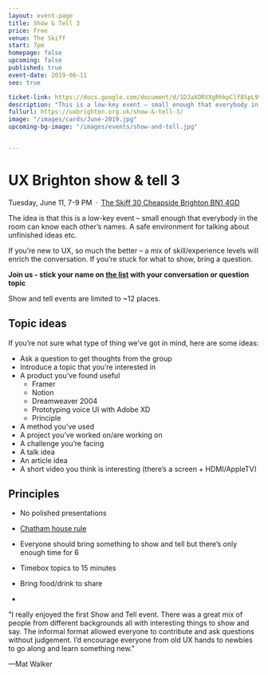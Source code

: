 ```yaml
---
layout: event-page
title: Show & Tell 3
price: Free
venue: The Skiff
start: 7pm
homepage: false
upcoming: false
published: true
event-date: 2019-06-11
seo: true

ticket-link: https://docs.google.com/document/d/1DJaXORVXgRhkpClf85pL9t79UQwfwrqHshu5CsnssSw/edit?usp=sharing
description: "This is a low-key event – small enough that everybody in the room can know each other’s names. A safe environment for talking about unfinished ideas etc."
fullurl: https://uxbrighton.org.uk/show-&-tell-3/
image: "/images/cards/June-2019.jpg"
upcoming-bg-image: "/images/events/show-and-tell.jpg"


---
```



# UX Brighton show & tell 3
Tuesday, June 11, 7-9 PM · [The Skiff 30 Cheapside Brighton BN1 4GD](https://www.google.com/maps/place/The+Skiff/@50.829334,-0.138472,15z/data=!4m5!3m4!1s0x0:0xa82eae645ae91b0f!8m2!3d50.829334!4d-0.138472?shorturl=1)

The idea is that this is a low-key event – small enough that everybody in the room can know each other’s names. A safe environment for talking about unfinished ideas etc.

If you’re new to UX, so much the better – a mix of skill/experience levels will enrich the conversation. If you’re stuck for what to show, bring a question.

**Join us - stick your name on [the list](https://docs.google.com/document/d/1DJaXORVXgRhkpClf85pL9t79UQwfwrqHshu5CsnssSw/edit?usp=sharing) with your conversation or question topic**

Show and tell events are limited to ~12 places.

## Topic ideas

If you’re not sure what type of thing we’ve got in mind, here are some ideas:

- Ask a question to get thoughts from the group
- Introduce a topic that you’re interested in
- A product you’ve found useful
	- Framer
	- Notion
	- Dreamweaver 2004
	- Prototyping voice UI with Adobe XD
	- Principle
- A method you’ve used
- A project you’ve worked on/are working on
- A challenge you’re facing
- A talk idea
- An article idea
- A short video you think is interesting (there’s a screen + HDMI/AppleTV)

## Principles

- No polished presentations
- [Chatham house rule](https://www.chathamhouse.org/chatham-house-rule)
- Everyone should bring something to show and tell but there’s only enough time for 6
- Timebox topics to 15 minutes
- Bring food/drink to share

-

"I really enjoyed the first Show and Tell event. There was a great mix of people from different backgrounds all with interesting things to show and say. The informal format allowed everyone to contribute and ask questions without judgement. I’d encourage everyone from old UX hands to newbies to go along and learn something new."

—Mat Walker
